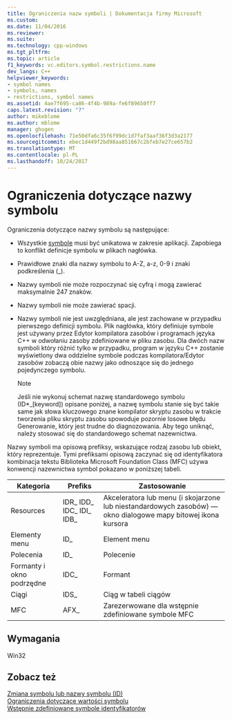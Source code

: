 ```yaml
---
title: Ograniczenia nazw symboli | Dokumentacja firmy Microsoft
ms.custom: 
ms.date: 11/04/2016
ms.reviewer: 
ms.suite: 
ms.technology: cpp-windows
ms.tgt_pltfrm: 
ms.topic: article
f1_keywords: vc.editors.symbol.restrictions.name
dev_langs: C++
helpviewer_keywords:
- symbol names
- symbols, names
- restrictions, symbol names
ms.assetid: 4ae7f695-ca86-4f4b-989a-fe6f89650ff7
caps.latest.revision: "7"
author: mikeblome
ms.author: mblome
manager: ghogen
ms.openlocfilehash: 71e50dfa6c35f6f99dc1d7faf3aaf36f3d3a2177
ms.sourcegitcommit: ebec1d449f2bd98aa851667c2bfeb7e27ce657b2
ms.translationtype: MT
ms.contentlocale: pl-PL
ms.lasthandoff: 10/24/2017
---
```

# <a name="symbol-name-restrictions"></a>Ograniczenia dotyczące nazwy symbolu
Ograniczenia dotyczące nazwy symbolu są następujące:  
  
-   Wszystkie [symbole](../windows/symbols-resource-identifiers.md) musi być unikatowa w zakresie aplikacji. Zapobiega to konflikt definicje symbolu w plikach nagłówka.  
  
-   Prawidłowe znaki dla nazwy symbolu to A-Z, a-z, 0-9 i znaki podkreślenia (_).  
  
-   Nazwy symboli nie może rozpoczynać się cyfrą i mogą zawierać maksymalnie 247 znaków.  
  
-   Nazwy symboli nie może zawierać spacji.  
  
-   Nazwy symboli nie jest uwzględniana, ale jest zachowane w przypadku pierwszego definicji symbolu. Plik nagłówka, który definiuje symbole jest używany przez Edytor kompilatora zasobów i programach języka C++ w odwołaniu zasoby zdefiniowane w pliku zasobu. Dla dwóch nazw symboli który różnić tylko w przypadku, program w języku C++ zostanie wyświetlony dwa oddzielne symbole podczas kompilatora/Edytor zasobów zobaczą obie nazwy jako odnoszące się do jednego pojedynczego symbolu.  
  
    > [!NOTE]
    >  Jeśli nie wykonuj schemat nazwę standardowego symbolu (ID*_[keyword]) opisane poniżej, a nazwę symbolu stanie się być takie same jak słowa kluczowego znane kompilator skryptu zasobu w trakcie tworzenia pliku skryptu zasobu spowoduje pozornie losowe błędu Generowanie, który jest trudne do diagnozowania. Aby tego uniknąć, należy stosować się do standardowego schemat nazewnictwa.  
  
 Nazwy symboli ma opisową prefiksy, wskazujące rodzaj zasobu lub obiekt, który reprezentuje. Tymi prefiksami opisową zaczynać się od identyfikatora kombinacja tekstu Biblioteka Microsoft Foundation Class (MFC) używa konwencji nazewnictwa symbol pokazano w poniższej tabeli.  
  
|Kategoria|Prefiks|Zastosowanie|  
|--------------|------------|---------|  
|Resources|IDR_ IDD_ IDC_ IDI_ IDB_|Akceleratora lub menu (i skojarzone lub niestandardowych zasobów) — okno dialogowe mapy bitowej ikona kursora|  
|Elementy menu|ID_|Element menu|  
|Polecenia|ID_|Polecenie|  
|Formanty i okno podrzędne|IDC_|Formant|  
|Ciągi|IDS_|Ciąg w tabeli ciągów|  
|MFC|AFX_|Zarezerwowane dla wstępnie zdefiniowane symbole MFC|  
  

  
## <a name="requirements"></a>Wymagania  
 Win32  
  
## <a name="see-also"></a>Zobacz też  
 [Zmiana symbolu lub nazwy symbolu (ID)](../windows/changing-a-symbol-or-symbol-name-id.md)   
 [Ograniczenia dotyczące wartości symbolu](../windows/symbol-value-restrictions.md)   
 [Wstępnie zdefiniowane symbole identyfikatorów](../windows/predefined-symbol-ids.md)